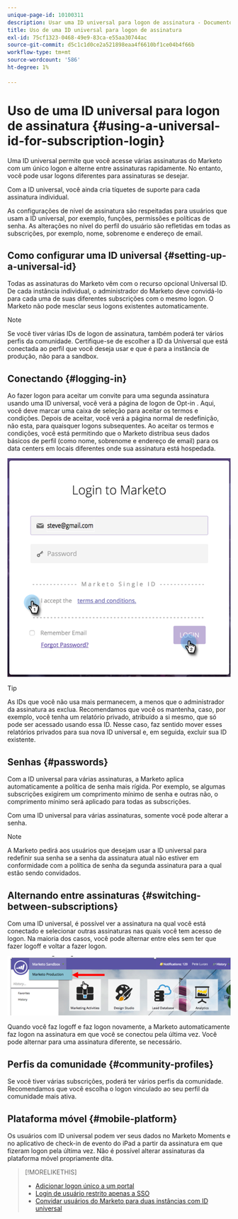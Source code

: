 ```yaml
---
unique-page-id: 10100311
description: Usar uma ID universal para logon de assinatura - Documentos do Marketo - Documentação do produto
title: Uso de uma ID universal para logon de assinatura
exl-id: 75cf1323-0468-49e9-83ca-e55aa30744ac
source-git-commit: d5c1c1d0ce2a521898eaa4f6610bf1ce04b4f66b
workflow-type: tm+mt
source-wordcount: '586'
ht-degree: 1%

---
```


# Uso de uma ID universal para logon de assinatura {#using-a-universal-id-for-subscription-login}

Uma ID universal permite que você acesse várias assinaturas do Marketo com um único logon e alterne entre assinaturas rapidamente. No entanto, você pode usar logons diferentes para assinaturas se desejar.

Com a ID universal, você ainda cria tíquetes de suporte para cada assinatura individual.

As configurações de nível de assinatura são respeitadas para usuários que usam a ID universal, por exemplo, funções, permissões e políticas de senha. As alterações no nível do perfil do usuário são refletidas em todas as subscrições, por exemplo, nome, sobrenome e endereço de email.

## Como configurar uma ID universal {#setting-up-a-universal-id}

Todas as assinaturas do Marketo vêm com o recurso opcional Universal ID. De cada instância individual, o administrador do Marketo deve convidá-lo para cada uma de suas diferentes subscrições com o mesmo logon. O Marketo não pode mesclar seus logons existentes automaticamente.

>[!NOTE]
>
>Se você tiver várias IDs de logon de assinatura, também poderá ter vários perfis da comunidade. Certifique-se de escolher a ID da Universal que está conectada ao perfil que você deseja usar e que é para a instância de produção, não para a sandbox.

## Conectando {#logging-in}

Ao fazer logon para aceitar um convite para uma segunda assinatura usando uma ID universal, você verá a página de logon de Opt-in . Aqui, você deve marcar uma caixa de seleção para aceitar os termos e condições. Depois de aceitar, você verá a página normal de redefinição, não esta, para quaisquer logons subsequentes. Ao aceitar os termos e condições, você está permitindo que o Marketo distribua seus dados básicos de perfil (como nome, sobrenome e endereço de email) para os data centers em locais diferentes onde sua assinatura está hospedada.

![](assets/new-login-reduced-hands-name.png)

>[!TIP]
>
>As IDs que você não usa mais permanecem, a menos que o administrador da assinatura as exclua. Recomendamos que você os mantenha, caso, por exemplo, você tenha um relatório privado, atribuído a si mesmo, que só pode ser acessado usando essa ID. Nesse caso, faz sentido mover esses relatórios privados para sua nova ID universal e, em seguida, excluir sua ID existente.

## Senhas {#passwords}

Com a ID universal para várias assinaturas, a Marketo aplica automaticamente a política de senha mais rígida. Por exemplo, se algumas subscrições exigirem um comprimento mínimo de senha e outras não, o comprimento mínimo será aplicado para todas as subscrições.

Com uma ID universal para várias assinaturas, somente você pode alterar a senha.

>[!NOTE]
>
>A Marketo pedirá aos usuários que desejam usar a ID universal para redefinir sua senha se a senha da assinatura atual não estiver em conformidade com a política de senha da segunda assinatura para a qual estão sendo convidados.

## Alternando entre assinaturas {#switching-between-subscriptions}

Com uma ID universal, é possível ver a assinatura na qual você está conectado e selecionar outras assinaturas nas quais você tem acesso de logon. Na maioria dos casos, você pode alternar entre eles sem ter que fazer logoff e voltar a fazer logon.

![](assets/image2016-11-3-15-3a10-3a16.png)

Quando você faz logoff e faz logon novamente, a Marketo automaticamente faz logon na assinatura em que você se conectou pela última vez. Você pode alternar para uma assinatura diferente, se necessário.

## Perfis da comunidade {#community-profiles}

Se você tiver várias subscrições, poderá ter vários perfis da comunidade. Recomendamos que você escolha o logon vinculado ao seu perfil da comunidade mais ativa.

## Plataforma móvel {#mobile-platform}

Os usuários com ID universal podem ver seus dados no Marketo Moments e no aplicativo de check-in de evento do iPad a partir da assinatura em que fizeram logon pela última vez. Não é possível alterar assinaturas da plataforma móvel propriamente dita.

>[!MORELIKETHIS]
>
>* [Adicionar logon único a um portal](/help/marketo/product-docs/administration/additional-integrations/add-single-sign-on-to-a-portal.md)
>* [Login de usuário restrito apenas a SSO](/help/marketo/product-docs/administration/additional-integrations/restrict-user-login-to-sso-only.md)
>* [Convidar usuários do Marketo para duas instâncias com ID universal](https://nation.marketo.com/t5/Knowledgebase/Inviting-Marketo-Users-to-Two-Instances-with-Universal-ID-UID/ta-p/251122)

